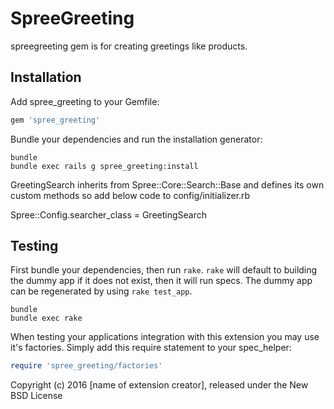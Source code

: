 SpreeGreeting
=============

spreegreeting gem is for creating greetings like products.

Installation
------------

Add spree_greeting to your Gemfile:

```ruby
gem 'spree_greeting'
```

Bundle your dependencies and run the installation generator:

```shell
bundle
bundle exec rails g spree_greeting:install
```


GreetingSearch inherits from Spree::Core::Search::Base and defines its own custom methods so add below code to config/initializer.rb

Spree::Config.searcher_class = GreetingSearch


Testing
-------

First bundle your dependencies, then run `rake`. `rake` will default to building the dummy app if it does not exist, then it will run specs. The dummy app can be regenerated by using `rake test_app`.

```shell
bundle
bundle exec rake
```

When testing your applications integration with this extension you may use it's factories.
Simply add this require statement to your spec_helper:

```ruby
require 'spree_greeting/factories'
```

Copyright (c) 2016 [name of extension creator], released under the New BSD License
